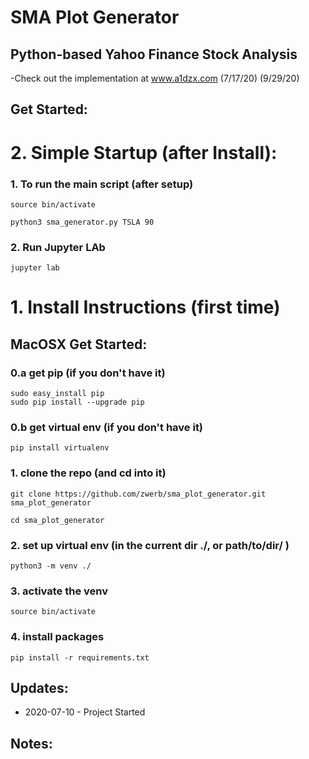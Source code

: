 # SMA Plot Generator

## Python-based Yahoo Finance Stock Analysis

-Check out the implementation at www.a1dzx.com (7/17/20) (9/29/20)

## Get Started:

# 2. Simple Startup (after Install):

### 1. To run the main script (after setup)

```
source bin/activate

python3 sma_generator.py TSLA 90
```

### 2. Run Jupyter LAb

```
jupyter lab
```


# 1. Install Instructions (first time)

## MacOSX Get Started:

### 0.a get pip (if you don't have it)

```
sudo easy_install pip
sudo pip install --upgrade pip
```

### 0.b get virtual env (if you don't have it)

```
pip install virtualenv
```

### 1. clone the repo (and cd into it)

```
git clone https://github.com/zwerb/sma_plot_generator.git sma_plot_generator

cd sma_plot_generator
```


### 2. set up virtual env (in the current dir ./, or path/to/dir/ )

```
python3 -m venv ./
```

### 3. activate the venv

```
source bin/activate
```

### 4. install packages

```
pip install -r requirements.txt
```



## Updates:

* 2020-07-10 - Project Started

## Notes:
